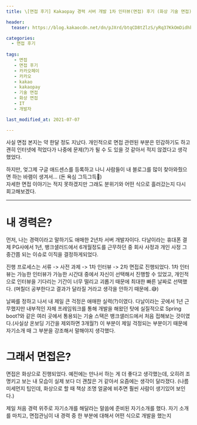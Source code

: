 ```yaml
---
title: \[면접 후기] Kakaopay 경력 서버 개발 1차 인터뷰(면접) 후기 (화상 기술 면접)

header:
  teaser: https://blog.kakaocdn.net/dn/pJXrd/btqCD8tZlzS/yRq37KkOmDidhk6hytKSIK/img.jpg

categories: 
  - 면접 후기
   
tags:
   - 면접
   - 면접 후기
   - 카카오페이
   - 카카오
   - kakao
   - kakaopay
   - 기술 면접
   - 화상 면접
   - IT
   - 개발자

last_modified_at: 2021-07-07 

---
```


사실 면접 본지는 약 한달 정도 지났다. 개인적으로 면접 관련된 부분은 민감하기도 하고 괜히 인터넷에 적었다가 나중에 문제(?)가 될 수 도 있을 것 같아서 적지 않겠다고 생각했었다.  

하지만, 엊그제 구글 애드센스를 등록하고 나니 사람들이 내 블로그를 많이 찾아와줬으면 하는 바램이 생겨서... (돈 욕심 그득그득🤑)  
자세한 면접 이야기는 적지 못하겠지만 그래도 분위기와 어떤 식으로 흘러갔는지 다시 회고해보겠다.

---

# 내 경력은?

먼저, 나는 경력이라고 말하기도 애매한 2년차 서버 개발자이다. 다날이라는 휴대폰 결제 PG사에서 1년, 뱅크샐러드에서 6개월정도를 근무하던 중 회사 사정과 개인 사정 그 중간쯤 되는 이슈로 이직을 결정하게되었다.

진행 프로세스는 서류 -> 사전 과제 -> 1차 인터뷰 -> 2차 면접로 진행되었다. 1차 인터뷰는 가능한 인터뷰가 가능한 시간대 중에서 자신이 선택해서 진행할 수 있었고, 개인적으로 인터뷰을 기다리는 기간이 너무 떨리고 괴롭기 때문에 최대한 빠른 날짜로 선택했다. (며칠더 공부한다고 결과가 달라질 거라고 생각을 안하기 때문에..😅)

날짜를 정하고 나서 내 제일 큰 걱정은 애매한 실력(?)이였다. 다날이라는 곳에서 1년 근무했지만 내부적인 자체 프레임워크를 통해 개발을 해왔던 탓에 실질적으로 Spring boot?와 같은 여러 곳에서 통용되는 기술 스택은 뱅크샐러드에서 처음 접해보는 것이였다.(사실상 온보딩 기간을 제외하면 3개월?) 이 부분이 제일 걱정되는 부분이기 때문에 자기소개 때 그 부분을 강조해서 말해야지 생각했다. 

# 그래서 면접은?
면접은 화상으로 진행되었다. 예전에는 만나서 하는 게 더 좋다고 생각했는데, 오히려 조명키고 보는 내 모습이 실제 보다 더 괜찮은 거 같아서 요즘에는 생각이 달라졌다. (나름 미세먼지 팁인데, 화상으로 할 때 책상 조명 얼굴에 비추면 훨씬 사람이 생기있어 보인다.)

제일 처음 경력 위주로 자기소개를 해달라는 말씀에 준비된 자기소개를 했다. 자기 소개를 마치고, 면접관님이 내 경력 중 한 부분에 대해서 어떤 식으로 개발을 했는지 
<!--stackedit_data:
eyJoaXN0b3J5IjpbLTgwODY5MDc4OCw4NjU5MzI3NjVdfQ==
-->